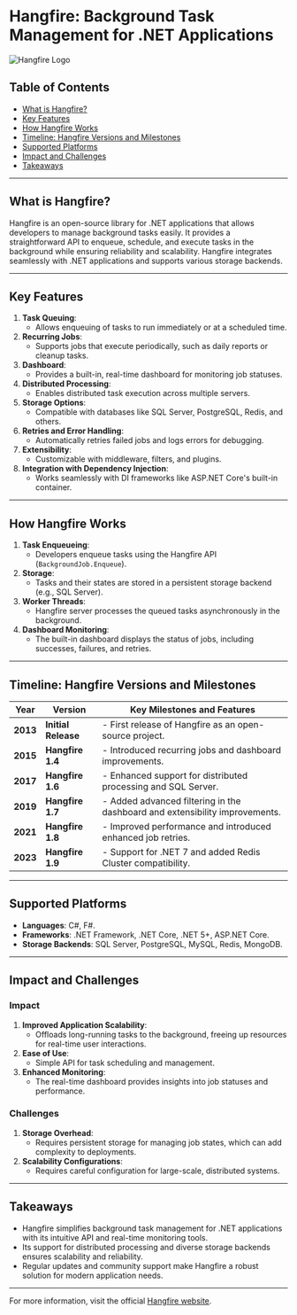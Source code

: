 # Hangfire: Background Task Management for .NET Applications

![Hangfire Logo](https://www.hangfire.io/images/hangfire-logo.png)

## Table of Contents

- [What is Hangfire?](#what-is-hangfire)
- [Key Features](#key-features)
- [How Hangfire Works](#how-hangfire-works)
- [Timeline: Hangfire Versions and Milestones](#timeline-hangfire-versions-and-milestones)
- [Supported Platforms](#supported-platforms)
- [Impact and Challenges](#impact-and-challenges)
- [Takeaways](#takeaways)

---

## What is Hangfire?

Hangfire is an open-source library for .NET applications that allows developers to manage background tasks easily. It provides a straightforward API to enqueue, schedule, and execute tasks in the background while ensuring reliability and scalability. Hangfire integrates seamlessly with .NET applications and supports various storage backends.

---

## Key Features

1. **Task Queuing**:  
   - Allows enqueuing of tasks to run immediately or at a scheduled time.
2. **Recurring Jobs**:  
   - Supports jobs that execute periodically, such as daily reports or cleanup tasks.
3. **Dashboard**:  
   - Provides a built-in, real-time dashboard for monitoring job statuses.
4. **Distributed Processing**:  
   - Enables distributed task execution across multiple servers.
5. **Storage Options**:  
   - Compatible with databases like SQL Server, PostgreSQL, Redis, and others.
6. **Retries and Error Handling**:  
   - Automatically retries failed jobs and logs errors for debugging.
7. **Extensibility**:  
   - Customizable with middleware, filters, and plugins.
8. **Integration with Dependency Injection**:  
   - Works seamlessly with DI frameworks like ASP.NET Core's built-in container.

---

## How Hangfire Works

1. **Task Enqueueing**:  
   - Developers enqueue tasks using the Hangfire API (`BackgroundJob.Enqueue`).
2. **Storage**:  
   - Tasks and their states are stored in a persistent storage backend (e.g., SQL Server).
3. **Worker Threads**:  
   - Hangfire server processes the queued tasks asynchronously in the background.
4. **Dashboard Monitoring**:  
   - The built-in dashboard displays the status of jobs, including successes, failures, and retries.

---

## Timeline: Hangfire Versions and Milestones

| **Year** | **Version**          | **Key Milestones and Features**                                  |
|----------|----------------------|------------------------------------------------------------------|
| **2013** | **Initial Release**  | - First release of Hangfire as an open-source project.          |
| **2015** | **Hangfire 1.4**     | - Introduced recurring jobs and dashboard improvements.          |
| **2017** | **Hangfire 1.6**     | - Enhanced support for distributed processing and SQL Server.    |
| **2019** | **Hangfire 1.7**     | - Added advanced filtering in the dashboard and extensibility improvements. |
| **2021** | **Hangfire 1.8**     | - Improved performance and introduced enhanced job retries.      |
| **2023** | **Hangfire 1.9**     | - Support for .NET 7 and added Redis Cluster compatibility.      |

---

## Supported Platforms

- **Languages**: C#, F#.
- **Frameworks**: .NET Framework, .NET Core, .NET 5+, ASP.NET Core.
- **Storage Backends**: SQL Server, PostgreSQL, MySQL, Redis, MongoDB.

---

## Impact and Challenges

### **Impact**

1. **Improved Application Scalability**:  
   - Offloads long-running tasks to the background, freeing up resources for real-time user interactions.
2. **Ease of Use**:  
   - Simple API for task scheduling and management.
3. **Enhanced Monitoring**:  
   - The real-time dashboard provides insights into job statuses and performance.

### **Challenges**

1. **Storage Overhead**:  
   - Requires persistent storage for managing job states, which can add complexity to deployments.
2. **Scalability Configurations**:  
   - Requires careful configuration for large-scale, distributed systems.

---

## Takeaways

- Hangfire simplifies background task management for .NET applications with its intuitive API and real-time monitoring tools.
- Its support for distributed processing and diverse storage backends ensures scalability and reliability.
- Regular updates and community support make Hangfire a robust solution for modern application needs.

---

For more information, visit the official [Hangfire website](https://www.hangfire.io/).

